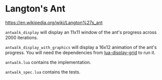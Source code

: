 # Langton's Ant
https://en.wikipedia.org/wiki/Langton%27s_ant

`antwalk_display` will display an 11x11 window of the ant's progress across 2000 iterations.

`antwalk_display_with_graphics` will display a 16x12 animation of the ant's progress. You will need the dependencies from [lua-display-grid](https://github.com/robertecurtin/lua-display-grid.git) to run it.

`antwalk.lua` contains the implementation.

`antwalk_spec.lua` contains the tests.
